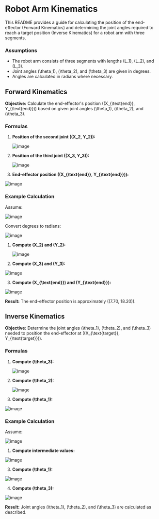 

# Robot Arm Kinematics

This README provides a guide for calculating the position of the end-effector (Forward Kinematics) and determining the joint angles required to reach a target position (Inverse Kinematics) for a robot arm with three segments.

### Assumptions

- The robot arm consists of three segments with lengths \(L_1\), \(L_2\), and \(L_3\).
- Joint angles \(\theta_1\), \(\theta_2\), and \(\theta_3\) are given in degrees.
- Angles are calculated in radians where necessary.

## Forward Kinematics

**Objective:** Calculate the end-effector's position \((X_{\text{end}}, Y_{\text{end}})\) based on given joint angles \(\theta_1\), \(\theta_2\), and \(\theta_3\).

### Formulas

1. **Position of the second joint \((X_2, Y_2)\):**
 
   ![image](https://github.com/user-attachments/assets/3abd5d84-217b-420a-9c46-8817b1738dbc)


2. **Position of the third joint \((X_3, Y_3)\):**
 
   ![image](https://github.com/user-attachments/assets/792e91f8-c42f-4183-8949-df8edb1bc504)


3. **End-effector position \((X_{\text{end}}, Y_{\text{end}})\):**

  ![image](https://github.com/user-attachments/assets/01f03bd2-6946-40f8-83c6-ae0f88a3f773)


### Example Calculation

Assume:

![image](https://github.com/user-attachments/assets/12f9356d-78a7-4627-95d0-318f2deaded5)

Convert degrees to radians:

![image](https://github.com/user-attachments/assets/871b0e7e-d2b8-4d38-aa13-73844afe5738)


1. **Compute \(X_2\) and \(Y_2\):**

   ![image](https://github.com/user-attachments/assets/0ad5a85b-0572-45a7-bc83-03fe3c2579e6)


2. **Compute \(X_3\) and \(Y_3\):**

  ![image](https://github.com/user-attachments/assets/227b8bd3-857d-415c-bde1-f1c79d053f3f)


3. **Compute \(X_{\text{end}}\) and \(Y_{\text{end}}\):**

  ![image](https://github.com/user-attachments/assets/18436628-fe8a-4488-96a3-48c30892b301)


**Result:** The end-effector position is approximately \((7.70, 18.20)\).

## Inverse Kinematics

**Objective:** Determine the joint angles \(\theta_1\), \(\theta_2\), and \(\theta_3\) needed to position the end-effector at \((X_{\text{target}}, Y_{\text{target}})\).

### Formulas

1. **Compute \(\theta_3\):**

   ![image](https://github.com/user-attachments/assets/3b56ee45-a6c4-48a4-9679-0836dbc1cfeb)


2. **Compute \(\theta_2\):**

    ![image](https://github.com/user-attachments/assets/a585bc85-f0b4-4612-8005-15adc7f022ec)


4. **Compute \(\theta_1\):**

  ![image](https://github.com/user-attachments/assets/91d692eb-af86-46c5-9a20-0a4ff8445ff1)


### Example Calculation

Assume:

![image](https://github.com/user-attachments/assets/07bcd995-1b24-44cc-9880-0fbeeda825b9)


1. **Compute intermediate values:**

![image](https://github.com/user-attachments/assets/de564410-3daa-46b8-8cc0-45f530fc8656)


3. **Compute \(\theta_1\):**

  ![image](https://github.com/user-attachments/assets/43ea498b-a42d-4d0a-b549-44f3d6b209ad)


4. **Compute \(\theta_3\):**
 
  ![image](https://github.com/user-attachments/assets/fad84ab4-95fb-4e1a-a1f1-858da8e9c4cb)


**Result:** Joint angles \(\theta_1\), \(\theta_2\), and \(\theta_3\) are calculated as described.

